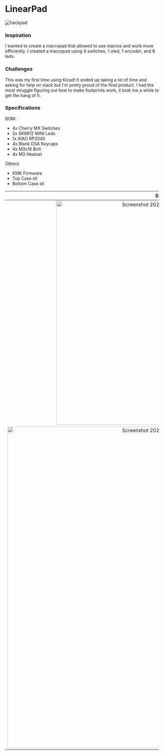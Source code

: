 # LinearPad

![hackpad](https://github.com/user-attachments/assets/53931763-4bba-4208-877c-1c5c34c06a55)


### Inspiration

I wanted to create a macropad that allowed to use macros and work more efficiently. I created a macropad using 4 switches, 1 oled, 1 encoder, and 6 leds. 

### Challenges

This was my first time using Kicad! It ended up taking a lot of time and asking for help on slack but I'm pretty proud of the final product. I had the most struggle figuring out how to make footprints work, it took me a while to get the hang of it.

### Specifications

BOM: 
- 4x Cherry MX Switches
- 2x SK6812 MINI Leds
- 1x XIAO RP2040
- 4x Blank DSA Keycaps
- 4x M3x16 Bolt
- 4x M3 Heatset

Others:
- KMK Firmware
- Top Case.stl 
- Bottom Case.stl

Schematic            |  PCB         |   Case
:-------------------------:|:-------------------------:|:-------------------------:|
  <img width="732" alt="Screenshot 2025-02-15 at 11 47 35 PM" src="https://github.com/user-attachments/assets/79c20352-b7ea-4237-94a0-d45c5bd0d8d8" /> |  <img width="635" alt="Screenshot 2025-02-15 at 11 47 20 PM" src="https://github.com/user-attachments/assets/ec26e99a-c0f4-4dc1-b7f5-31ac36d5b555" />
|  <img width="1051" alt="Screenshot 2025-02-15 at 11 50 37 PM" src="https://github.com/user-attachments/assets/e64f3356-613e-4335-a94d-3b8c16a8e76e" />





